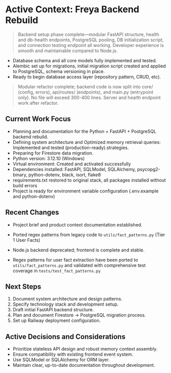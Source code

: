 # Active Context: Freya Backend Rebuild

> Backend setup phase complete—modular FastAPI structure, health and db-health endpoints, PostgreSQL pooling, DB initialization script, and connection testing endpoint all working. Developer experience is smooth and maintainable compared to Node.js. 
- Database schema and all core models fully implemented and tested. 
- Alembic set up for migrations, initial migration script created and applied to PostgreSQL, schema versioning in place. 
- Ready to begin database access layer (repository pattern, CRUD, etc).
> Modular refactor complete; backend code is now split into core/ (config, errors), api/routes/ (endpoints), and main.py (entrypoint only). No file will exceed 300-400 lines. Server and health endpoint work after refactor.

## Current Work Focus

- Planning and documentation for the Python + FastAPI + PostgreSQL backend rebuild.
- Defining system architecture and Optimized memory retrieval queries: Implemented and tested (production-ready).strategies.
- Preparing for Firestore data migration.
- Python version: 3.12.10 (Windows)
- Virtual environment: Created and activated successfully
- Dependencies installed: FastAPI, SQLModel, SQLAlchemy, psycopg2-binary, python-dotenv, black, isort, flake8
- requirements.txt restored to original stack, all packages installed without build errors
- Project is ready for environment variable configuration (.env.example and python-dotenv)

## Recent Changes

- Project brief and product context documentation established.
- Ported regex patterns from legacy code to `utils/fact_patterns.py` (Tier 1 User Facts)
- Node.js backend deprecated; frontend is complete and stable.

- Regex patterns for user fact extraction have been ported to `utils/fact_patterns.py` and validated with comprehensive test coverage in `tests/test_fact_patterns.py`
## Next Steps

1. Document system architecture and design patterns.
2. Specify technology stack and development setup.
3. Draft initial FastAPI backend structure.
4. Plan and document Firestore → PostgreSQL migration process.
5. Set up Railway deployment configuration.

## Active Decisions and Considerations

- Prioritize stateless API design and robust memory context assembly.
- Ensure compatibility with existing frontend event system.
- Use SQLModel or SQLAlchemy for ORM layer.
- Maintain clear, up-to-date documentation throughout development.
